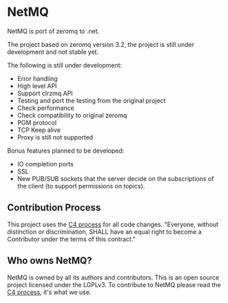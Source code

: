 NetMQ
=====

NetMQ is port of zeromq to .net.

The project based on zeromq version 3.2, the project is still under development and not stable yet.

The following is still under development:
* Error handling
* High level API
* Support clrzmq API
* Testing and port the testing from the original project
* Check performance
* Check compatibility to original zeromq
* PGM protocol
* TCP Keep alive
* Proxy is still not supported

Bonus features planned to be developed:
* IO completion ports
* SSL
* New PUB/SUB sockets that the server decide on the subscriptions of the client (to support permissions on topics).

## Contribution Process

This project uses the [C4 process](http://rfc.zeromq.org/spec:16) for all code changes. "Everyone,
without distinction or discrimination, SHALL have an equal right to become a Contributor under the
terms of this contract."

## Who owns NetMQ?

NetMQ is owned by all its authors and contributors. 
This is an open source project licensed under the LGPLv3. 
To contribute to NetMQ please read the [C4 process](http://rfc.zeromq.org/spec:16), it's what we use.